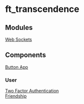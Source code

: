 # ft_transcendence
## Modules
[Web Sockets](./websockets.md)  
## Components
[Button App](components/Button.md)  
### User
[Two Factor Authentication](components/twofactor/TwoFactorIndex.md)  
[Friendship](components/friendship/friendship.md)  
